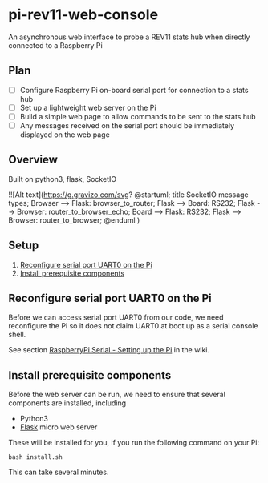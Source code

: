 # pi-rev11-web-console

An asynchronous web interface to probe a REV11 stats hub when directly connected to a Raspberry Pi

## Plan
* [ ] Configure Raspberry Pi on-board serial port for connection to a stats hub
* [ ] Set up a lightweight web server on the Pi
* [ ] Build a simple web page to allow commands to be sent to the stats hub
* [ ] Any messages received on the serial port should be immediately displayed on the web page

## Overview

Built on python3, flask, SocketIO

!![Alt text](https://g.gravizo.com/svg?
  @startuml;
  title SocketIO message types;
  Browser --> Flask: browser_to_router;
  Flask --> Board: RS232;
  Flask --> Browser: router_to_browser_echo;
  Board --> Flask: RS232;
  Flask --> Browser: router_to_browser;
  @enduml
)

## Setup

1. [Reconfigure serial port UART0 on the Pi](#reconfigure-serial-port-uart0-on-the-pi)
2. [Install prerequisite components](#Install-prerequisite-components)

## Reconfigure serial port UART0 on the Pi

Before we can access serial port UART0 from our code, we need reconfigure the Pi so it does not claim UART0 at boot up as a serial console shell.

See section [RaspberryPi Serial - Setting up the Pi](https://github.com/opentrv/OTWiki/wiki/RaspberryPi-Serial#setting-up-the-pi) in the wiki.

## Install prerequisite components

Before the web server can be run, we need to ensure that several components are installed, including

* Python3
* [Flask](http://flask.pocoo.org/) micro web server

These will be installed for you, if you run the following command on your Pi:

`bash install.sh`

This can take several minutes.
